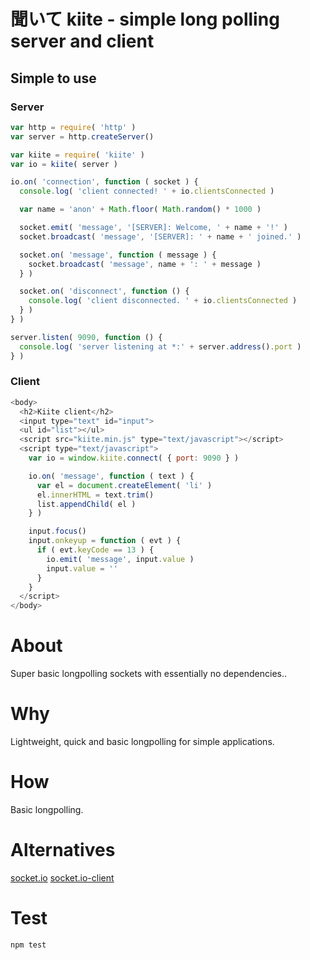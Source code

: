 #  聞いて kiite - simple long polling server and client

## Simple to use

### Server
```js
var http = require( 'http' )
var server = http.createServer()

var kiite = require( 'kiite' )
var io = kiite( server )

io.on( 'connection', function ( socket ) {
  console.log( 'client connected! ' + io.clientsConnected )

  var name = 'anon' + Math.floor( Math.random() * 1000 )

  socket.emit( 'message', '[SERVER]: Welcome, ' + name + '!' )
  socket.broadcast( 'message', '[SERVER]: ' + name + ' joined.' )

  socket.on( 'message', function ( message ) {
    socket.broadcast( 'message', name + ': ' + message )
  } )

  socket.on( 'disconnect', function () {
    console.log( 'client disconnected. ' + io.clientsConnected )
  } )
} )

server.listen( 9090, function () {
  console.log( 'server listening at *:' + server.address().port )
} )
```

### Client
```js
<body>
  <h2>Kiite client</h2>
  <input type="text" id="input">
  <ul id="list"></ul>
  <script src="kiite.min.js" type="text/javascript"></script>
  <script type="text/javascript">
    var io = window.kiite.connect( { port: 9090 } )

    io.on( 'message', function ( text ) {
      var el = document.createElement( 'li' )
      el.innerHTML = text.trim()
      list.appendChild( el )
    } )

    input.focus()
    input.onkeyup = function ( evt ) {
      if ( evt.keyCode == 13 ) {
        io.emit( 'message', input.value )
        input.value = ''
      }
    }
  </script>
</body>
```

# About
Super basic longpolling sockets with essentially no dependencies..

# Why
Lightweight, quick and basic longpolling for simple applications.

# How
Basic longpolling.

# Alternatives
[socket.io](https://github.com/socketio/socket.io)
[socket.io-client](https://github.com/socketio/socket.io-client)

# Test
```bash
npm test
```


